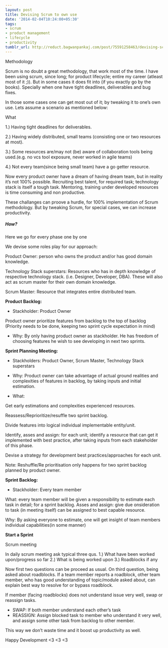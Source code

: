 ```yaml
---
layout: post
title: Devising Scrum to own use
date: '2014-02-04T10:24:00+05:30'
tags:
- scrum
- product management
- lifecycle
- productivity
tumblr_url: http://reduct.bagwanpankaj.com/post/75591258463/devising-scrum-to-own-use
---
```

Methodology

Scrum is no doubt a great methodology, that work most of the time. I have been using scrum, since long; for product lifecycle; entire my career (atleast most of it ;)). But in some cases it does fit into (if you exactly go by the books). Specially when one have tight deadlines, deliverables and bug fixes.

In those some cases one can get most out of it; by tweaking it to one’s own use. Lets assume a scenario as mentioned below:

What

1.) Having tight deadlines for deliverables.

2.) Having widely distributed, small teams (consisting one or two resources at most).

3.) Some resources are/may not (be) aware of collaboration tools being used.(e.g. no vcs tool exposure, never worked in agile teams)

4.) Not every team(since being small team) have a go getter resource.

Now every product owner have a dream of having dream team, but in reality it’s not 100% possible. Recruiting best talent, for required task; technology stack is itself a tough task. Mentoring, training under developed resources is time consuming and non productive.

These challanges can proove a hurdle, for 100% implementation of Scrum methodology. But by tweaking Scrum, for special cases, we can increase productivity.

##### How?

Here we go for every phase one by one

We devise some roles play for our approach:

Product Owner: person who owns the product and/or has good domain knowledge.

Technology Stack superstars: Resources who has in depth knowledge of respective technology stack. (i.e. Designer, Developer, DBA). These will also act as scrum master for their own domain knowledge.

Scrum Master: Resource that integrates entire distributed team.

**Product Backlog:**

* Stackholder: Product Owner

Product owner prioritize features from backlog to the top of backlog (Priority needs to be done, keeping two sprint cycle expectation in mind)

* Why: By only having product owner as stackholder. He has freedom of choosing features he wish to see developing in next two sprints.

**Sprint Planning Meeting:**

* Stackholders: Product Owner, Scrum Master, Technology Stack superstars

* Why: Product owner can take advantage of actual ground realities and complexities of features in backlog, by taking inputs and initial estimation.

* What:

Get early estimations and complexities experienced resources.

Reassess/Reprioritize/resuffle two sprint backlog.

Divide features into logical individual implementable entity/unit.

Identify, asses and assign: for each unit; identify a resource that can get it implemented with best practice, after taking inputs from each stakeholder of this phase.

Devise a strategy for development best practices/approaches for each unit.

Note: Reshuffle/Re prioritisation only happens for two sprint backlog planned 
by product owner.

**Sprint Backlog:**

* Stackholder: Every team member

What: every team member will be given a responsibility to estimate each task in detail; for a sprint backlog. 
Asses and assign: give due onsideration to task (in meeting itself) can be assigned to best capable resource.

Why: By asking everyone to estimate, one will get insight of team members individual capabilities(in some manner)

**Start a Sprint**

Scrum meeting

In daily scrum meeting ask typical three qus.
1.) What have been worked upon/progress so far
2.) What is being worked upon
3.) Roadblocks if any

Now first two questions can be proceed as usual. On third question, being asked about roadblocks. If a team member reports a roadblock, other team member, who has good understanding of topic/module asked about, can explain best way to resolve for or bypass roadblock.

If member (facing roadblocks) does not understand issue very well, swap or reassign tasks.

* SWAP: If both member understand each other’s task
* REASSIGN: Assign blocked task to member who understand it very well, and assign some other task from backlog to other member.

This way we don’t waste time and it boost up productivity as well.

Happy Development <3 <3 <3
